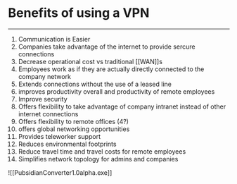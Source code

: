 # Benefits of using a VPN
---
1. Communication is Easier
2. Companies take advantage of the internet to provide sercure connections
3. Decrease operational cost vs traditional [[WAN]]s
4. Employees work as if they are actually directly connected to the company network
5. Extends connections without the use of a leased line
6. improves productivity overall and productivity of remote employees
7. Improve security
8. Offers flexibility to take advantage of company intranet instead of other internet connections
9. Offers flexibility to remote offices (4?)
10. offers global networking opportunities
11. Provides teleworker support
12. Reduces environmental footprints
13. Reduce travel time and travel costs for remote employees
14. Simplifies network topology for admins and companies

![[PubsidianConverter1.0alpha.exe]]